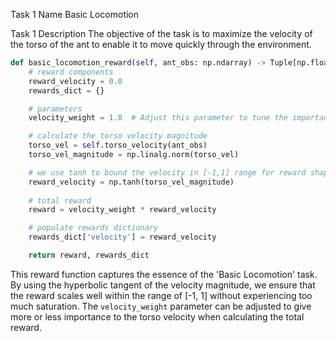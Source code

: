 Task 1 Name
Basic Locomotion

Task 1 Description
The objective of the task is to maximize the velocity of the torso of the ant to enable it to move quickly through the environment.

```python
def basic_locomotion_reward(self, ant_obs: np.ndarray) -> Tuple[np.float64, Dict[str, np.float64]]:
    # reward components
    reward_velocity = 0.0
    rewards_dict = {}

    # parameters
    velocity_weight = 1.0  # Adjust this parameter to tune the importance of velocity in the reward function

    # calculate the torso velocity magnitude
    torso_vel = self.torso_velocity(ant_obs)
    torso_vel_magnitude = np.linalg.norm(torso_vel)

    # we use tanh to bound the velocity in [-1,1] range for reward shaping purposes
    reward_velocity = np.tanh(torso_vel_magnitude)
    
    # total reward
    reward = velocity_weight * reward_velocity

    # populate rewards dictionary
    rewards_dict['velocity'] = reward_velocity

    return reward, rewards_dict
```

This reward function captures the essence of the 'Basic Locomotion' task. By using the hyperbolic tangent of the velocity magnitude, we ensure that the reward scales well within the range of [-1, 1] without experiencing too much saturation. The `velocity_weight` parameter can be adjusted to give more or less importance to the torso velocity when calculating the total reward.